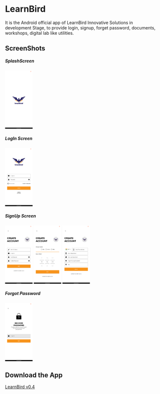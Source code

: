 # LearnBird
It is the Android official app of LearnBird Innovative Solutions in development Stage, to provide login, signup, forget password, documents, workshops, digital lab like utilities.
## ScreenShots
##### SplashScreen
<img src=https://github.com/subho57/LearnBird/blob/master/Screenshots/SplashScreen.png height="190px">

##### LogIn Screen
<img src=https://github.com/subho57/LearnBird/blob/master/Screenshots/LogIn.png height="190px">

##### SignUp Screen
<img src=https://github.com/subho57/LearnBird/blob/master/Screenshots/SignUp1.png height="190px">     <img src=https://github.com/subho57/LearnBird/blob/master/Screenshots/SignUp2.png height="190px">     <img src=https://github.com/subho57/LearnBird/blob/master/Screenshots/SignUp3.png height="190px">

##### Forgot Password
<img src=https://github.com/subho57/LearnBird/blob/master/Screenshots/ForgotPassword.png height="190px">

## Download the App
<a href=https://github.com/subho57/LearnBird/releases/download/v0.4/LearnBird.Login+Signup.apk>LearnBird v0.4</a>
